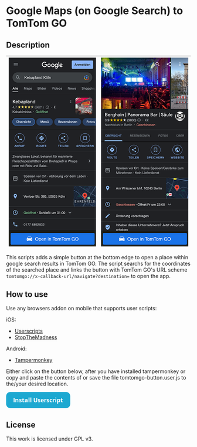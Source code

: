 # Google Maps (on Google Search) to TomTom GO

## Description

![Screenshot 1](readme/screenshot1.png) | ![Screenshot 2](readme/screenshot2.png)
:--------------------------------------:|:--------------------------------------:

This scripts adds a simple button at the bottom edge to open a place within google search results in TomTom GO. The script searchs for the coordinates of the searched place and links the button with TomTom GO's URL scheme `tomtomgo://x-callback-url/navigate?destination=` to open the app.

## How to use

Use any browsers addon on mobile that supports user scripts:

iOS:
- [Userscripts](https://apps.apple.com/us/app/userscripts/id1463298887)
- [StopTheMadness](https://apps.apple.com/us/app/stopthemadness/id1376402589?mt=12)

Android:
- [Tampermonkey](https://play.google.com/store/apps/details?id=net.biniok.tampermonkey)


Either click on the button below, after you have installed tampermonkey or copy and paste the contents of or save the file tomtomgo-button.user.js to the/your desired location.

[<img src="readme/button.png">](/mckls/google-maps-to-tomtom-go/raw/main/tomtomgo-button.user.js)

## License

This work is licensed under GPL v3.
